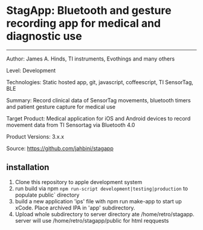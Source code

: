 # StagApp: Bluetooth and gesture recording app for medical and diagnostic use
---------
Author: James A. Hinds, TI instruments, Evothings and many others

Level: Development

Technologies: Static hosted app, git, javascript, coffeescript, TI SensorTag, BLE

Summary: Record clinical data of SensorTag movements, bluetooth timers and patient gesture capture for medical use

Target Product: Medical application for iOS and Android devices to record movement data from TI Sensortag via Bluetooth 4.0

Product Versions: 3.x.x 

Source: https://github.com/jahbini/stagapp

## installation
1. Clone this repository to apple development system
1. run build via npm `npm run-script development|testing|production` to populate public` directory
1. build a new application 'ips' file with npm run make-app to start up xCode.  Place archived IPA in 'app' subdirectory.
1. Upload whole subdirectory to server directory ate /home/retro/stagapp. server will use /home/retro/stagapp/public for html reqquests




